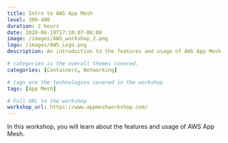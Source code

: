 ```yaml
---
title: Intro to AWS App Mesh
level: 300-400
duration: 2 hours
date: 2020-06-10T17:10:07-08:00
image: /images/AWS_workshop_2.png
logo: /images/AWS_Logo.png
description: An introduction to the features and usage of AWS App Mesh.

# categories is the overall themes covered. 
categories: [Containers, Networking]

# tags are the technologies covered in the workshop
tags: [App Mesh]

# Full URL to the workshop
workshop_url: https://www.appmeshworkshop.com/
---
```


In this workshop, you will learn about the features and usage of AWS App Mesh.